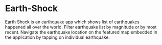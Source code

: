 # Earth-Shock
Earth Shock is an earthquake app which shows list of earthquakes happened all over the world. Filter earthquake list by magnitude or by most recent. Navigate the earthquake location on the featured map embedded in the application by tapping on individual earthquake.

